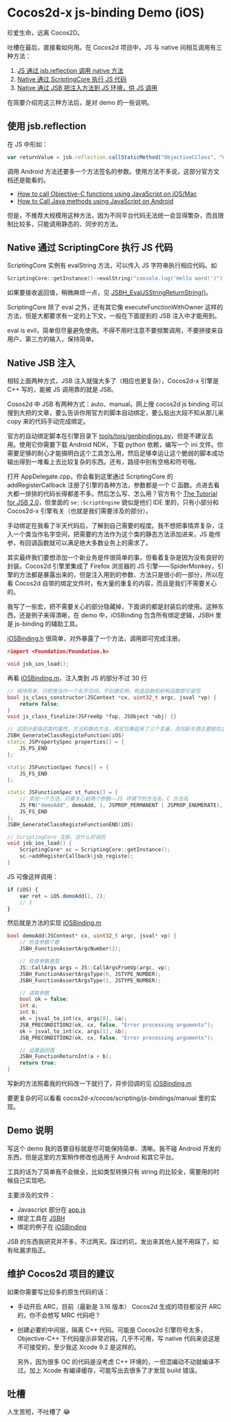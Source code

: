 # Cocos2d-x js-binding Demo (iOS)

珍爱生命，远离 Cocos2D。

吐槽在最后，直接看如何用。在 Cocos2d 项目中，JS 与 native 间相互调用有三种方法：

1. [JS 通过 jsb.reflection 调用 native 方法](#reflection)
2. [Native 通过 ScriptingCore 执行 JS 代码](#scriptingcore)
3. [Native 通过 JSB 把注入方法到 JS 环境，供 JS 调用](#jsb)

在简要介绍完这三种方法后，是对 demo 的一些说明。

## <a name="reflection"></a>使用 jsb.reflection

在 JS 中形如：

```js
var returnValue = jsb.reflection.callStaticMethod("ObjectiveCClass", "methodWithParameter:", aParameter);
```

调用 Android 方法还要多一个方法签名的参数。使用方法不多说，这部分官方文档还是能看的。

* [How to call Objective-C functions using JavaScript on iOS/Mac](http://www.cocos2d-x.org/docs/creator/en/advanced-topics/oc-reflection.html)
* [How to Call Java methods using JavaScript on Android](http://www.cocos2d-x.org/docs/creator/en/advanced-topics/java-reflection.html)

但是，不推荐大规模用这种方法，因为不同平台代码无法统一会显得繁杂，而且限制比较多，只能调用静态的、同步的方法。

## <a name="scriptingcore"></a>Native 通过 ScriptingCore 执行 JS 代码

ScriptingCore 实例有 evalString 方法，可以传入 JS 字符串执行相应代码。如

```cpp
ScriptingCore::getInstance()->evalString("console.log('Hello word!')");
```

如果要接收返回值，稍微麻烦一点，见 [JSBH_EvalJSStringReturnString()](https://github.com/BB9z/Cocos2d-js-binding-demo/blob/f78d5dc16bd0c8a5664fc435231b78e9d480d45a/frameworks/runtime-src/Classes/JSBH.mm#L45)。

ScriptingCore 除了 eval 之外，还有其它像 executeFunctionWithOwner 这样的方法，但是大都要求有一定的上下文，一般在下面提到的 JSB 注入中才能用到。

eval is evil，简单但尽量避免使用。不得不用时注意不要频繁调用，不要拼接来自用户、第三方的输入，保持简单。

## <a name="jsb"></a>Native JSB 注入

相较上面两种方式，JSB 注入就强大多了（相应也更复杂），Cocos2d-x 引擎是 C++ 写的，能被 JS 调用靠的就是 JSB。

Cosos2d 中 JSB 有两种方式：auto、manual。网上搜 cocos2d js binding 可以搜到大把的文章，要么告诉你用官方的脚本自动绑定，要么贴出大段不知从那儿来 copy 来的代码手动完成绑定。

官方的自动绑定脚本在引擎目录下 [tools/tojs/genbindings.py](https://github.com/cocos2d/cocos2d-x/tree/v3/tools/tojs)，但是不建议去用。使用它你需要下载 Android NDK，下载 python 依赖，编写一个 ini 文件。你需要足够的耐心才能搞明白这个工具怎么用，然后足够幸运让这个脆弱的脚本成功输出得到一堆看上去比较复杂的东西。还有，路径中别有空格和符号哦。

打开 AppDelegate.cpp，你会看到这里通过 ScriptingCore 的 addRegisterCallback 注册了引擎的各种方法，参数都是一个 C 函数。点进去看大都一排排的代码长得都差不多。然后怎么写、怎么用？官方有个 [The Tutorial for JSB 2.0](http://www.cocos2d-x.org/docs/creator/en/advanced-topics/jsb/JSB2.0-learning.html)，但里面的 `se::ScriptEngine` 貌似是他们 IDE 里的，只有小部分和 Cocos2d-x 引擎有关（也就是我们需要涉及的部分）。

手动绑定在我看了半天代码后，了解到自己需要的程度。我不想把事情弄复杂，注入一个类当作名字空间，把需要的方法作为这个类的静态方法添加进来，JS 能传参，有回调函数就可以满足绝大多数业务上的需求了。

其实最终我们要想添加一个新业务是件很简单的事，但看着复杂是因为没有良好的封装。Cocos2d 引擎里集成了 Firefox 浏览器的 JS 引擎——SpiderMonkey，引擎的方法都是暴露出来的，但是注入用到的参数、方法只是很小的一部分，所以在看 Cocos2d 自带的绑定文件时，有大量的重复的内容，而且是我们不需要关心的。

我写了一些宏，把不需要关心的部分隐藏掉，下面讲的都是封装后的使用。这种东西，还是例子来得清晰，在 demo 中，iOSBinding 包含所有绑定逻辑，JSBH 里是 js-binding 的辅助工具。

[iOSBinding.h](https://github.com/BB9z/Cocos2d-js-binding-demo/blob/f78d5dc16bd0c8a5664fc435231b78e9d480d45a/frameworks/runtime-src/proj.ios_mac/iOSBinding.h) 很简单，对外暴露了一个方法，调用即可完成注册。

```h
#import <Foundation/Foundation.h>

void jsb_ios_load();
```

再看 [iOSBinding.m](https://github.com/BB9z/Cocos2d-js-binding-demo/blob/f78d5dc16bd0c8a5664fc435231b78e9d480d45a/frameworks/runtime-src/proj.ios_mac/iOSBinding.mm#L65)，注入类到 JS 的部分不过 30 行

```cpp
// 保持简单，只把类当作一个名字空间，不创建实例，构造函数和析构函数即可留空
bool js_class_constructor(JSContext *cx, uint32_t argc, jsval *vp) {
    return false;
}
void js_class_finalize(JSFreeOp *fop, JSObject *obj) {}

// 这部分是描述类的属性、方法和静态方法，用宏包裹起来了三个变量，添加新东西主要就在这
JSBH_GenerateClassRegisteFunction(iOS)
static JSPropertySpec properties[] = {
    JS_PS_END
};

static JSFunctionSpec funcs[] = {
    JS_FS_END
};

static JSFunctionSpec st_funcs[] = {
    // 添加一个方法，只需关心前两个参数——JS 环境下的方法名、C 方法名
    JS_FN("demoAdd", demoAdd, 1, JSPROP_PERMANENT | JSPROP_ENUMERATE),
    JS_FS_END
};
JSBH_GenerateClassRegisteFunctionEND(iOS)

// ScriptingCore 注册，没什么好说的
void jsb_ios_load() {
    ScriptingCore* sc = ScriptingCore::getInstance();
    sc->addRegisterCallback(jsb_registe);
}
```

JS 可像这样调用：

```js
if (iOS) {
    var ret = iOS.demoAdd(1, 2);
    // 3
}
```

然后就是方法的实现 [iOSBinding.m](https://github.com/BB9z/Cocos2d-js-binding-demo/blob/f78d5dc16bd0c8a5664fc435231b78e9d480d45a/frameworks/runtime-src/proj.ios_mac/iOSBinding.mm#L14)

```cpp
bool demoAdd(JSContext* cx, uint32_t argc, jsval* vp) {
    // 检查参数个数
    JSBH_FunctionAssertArgcNumber(2);

    // 检查参数类型
    JS::CallArgs args = JS::CallArgsFromVp(argc, vp);
    JSBH_FunctionAssertArgsType(0, JSTYPE_NUMBER);
    JSBH_FunctionAssertArgsType(1, JSTYPE_NUMBER);

    // 读取参数
    bool ok = false;
    int a;
    int b;
    ok = jsval_to_int(cx, args[0], &a);
    JSB_PRECONDITION2(ok, cx, false, "Error processing arguments");
    ok = jsval_to_int(cx, args[1], &b);
    JSB_PRECONDITION2(ok, cx, false, "Error processing arguments");

    // 设置返回值
    JSBH_FunctionReturnInt(a + b);
    return true;
}
```

写新的方法照着我的代码改一下就行了，异步回调的见 [iOSBinding.m](https://github.com/BB9z/Cocos2d-js-binding-demo/blob/f78d5dc16bd0c8a5664fc435231b78e9d480d45a/frameworks/runtime-src/proj.ios_mac/iOSBinding.mm#L32)

要更复杂的可以看看 cocos2d-x/cocos/scripting/js-bindings/manual 里的实现。

## Demo 说明

写这个 demo 我的首要目标就是尽可能保持简单、清晰。我不碰 Android 开发的东西，但是这里的方案稍作修改也适用于 Android 和其它平台。

工具的话为了简单我不会做全，比如类型转换只有 string 的比较全，需要用的时候自己实现吧。

主要涉及的文件：

* Javascript 部分在 [app.js](https://github.com/BB9z/Cocos2d-js-binding-demo/blob/master/src/app.js)
* 绑定工具在 [JSBH](https://github.com/BB9z/Cocos2d-js-binding-demo/blob/master/frameworks/runtime-src/Classes/JSBH.h)
* 绑定的例子在 [iOSBinding](https://github.com/BB9z/Cocos2d-js-binding-demo/blob/master/frameworks/runtime-src/proj.ios_mac/iOSBinding.mm)

JSB 的东西我研究并不多，不过两天。踩过的坑，发出来其他人就不用踩了，如有纰漏求指正。

## 维护 Cocos2d 项目的建议

如果你需要写比较多的原生代码的话：

* 手动开启 ARC，目前（最新是 3.16 版本） Cocos2d 生成的项目都没开 ARC 的，你不会想写 MRC 代码吧？
* 创建必要的中间层，隔离 C++ 代码。可能是 Cocos2d 引擎符号太多，Objective-C++ 下代码提示非常迟钝，几乎不可用，写 native 代码来说这是不可接受的，至少我这 Xcode 9.2 是这样的。

  另外，因为很多 OC 的代码是没考虑 C++ 环境的，一但混编动不动就编译不过。加上 Xcode 有编译缓存，可能写出去很多了才发现 build 错误。

## 吐槽

人生苦短，不吐槽了 😂
